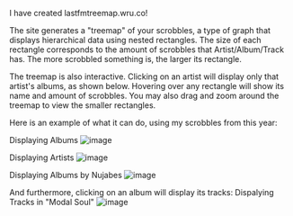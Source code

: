I have created lastfmtreemap.wru.co!

The site generates a "treemap" of your scrobbles, a type of graph that displays hierarchical data using nested rectangles. The size of each rectangle corresponds to the amount of scrobbles that Artist/Album/Track has. The more scrobbled something is, the larger its rectangle.

The treemap is also interactive. Clicking on an artist will display only that artist's albums, as shown below. Hovering over any rectangle will show its name and amount of scrobbles. You may also drag and zoom around the treemap to view the smaller rectangles.

Here is an example of what it can do, using my scrobbles from this year:

Displaying Albums
![image](https://github.com/user-attachments/assets/ef2c850c-cfa8-408c-b736-fe78b44a6acc)

Displaying Artists
![image](https://github.com/user-attachments/assets/4a645b39-45a9-4903-bc6f-eed948633d39)

Displaying Albums by Nujabes
![image](https://github.com/user-attachments/assets/b8e9c175-9ced-4fd7-939e-c657f3829a71)

And furthermore, clicking on an album will display its tracks:
Dispalying Tracks in "Modal Soul"
![image](https://github.com/user-attachments/assets/d534a223-c9ed-486d-9ad8-5d53809ff233)

